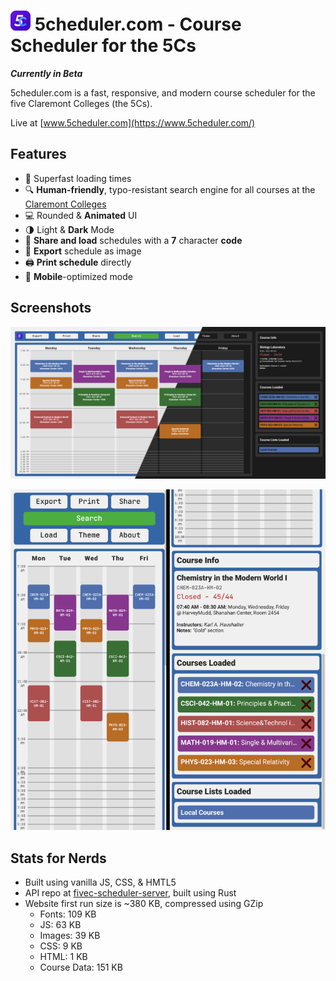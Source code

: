 # ![Logo](https://raw.githubusercontent.com/IonImpulse/fivec-scheduler-webpage/main/favicon-32x32.png) **5c**heduler.com - Course Scheduler for the 5Cs
***Currently in Beta***

5cheduler.com is a fast, responsive, and modern course scheduler for the five Claremont Colleges (the 5Cs).

Live at [www.5cheduler.com](https://www.5cheduler.com/)


## Features
- 🚀 Superfast loading times
- 🔍 **Human-friendly**, typo-resistant search engine for all courses at the [Claremont Colleges](https://www.claremont.edu/)
- 💻 Rounded & **Animated** UI
- 🌗 Light & **Dark** Mode
- 📧 **Share and load** schedules with a **7** character **code**
- 💾 **Export** schedule as image
- 🖨 **Print schedule** directly 
- 📱 **Mobile**-optimized mode

## Screenshots
![Screenshot Desktop](https://raw.githubusercontent.com/IonImpulse/fivec-scheduler-webpage/main/img/theme_change_screenshot.png)

![Screenshot Mobile](https://raw.githubusercontent.com/IonImpulse/fivec-scheduler-webpage/main/img/mobile_screenshot.png)


## Stats for Nerds
- Built using vanilla JS, CSS, & HMTL5
- API repo at [fivec-scheduler-server](https://github.com/IonImpulse/fivec-scheduler-server), built using Rust
- Website first run size is ~380 KB, compressed using GZip
   - Fonts: 109 KB
   - JS: 63 KB
   - Images: 39 KB
   - CSS: 9 KB
   - HTML: 1 KB
   - Course Data: 151 KB
